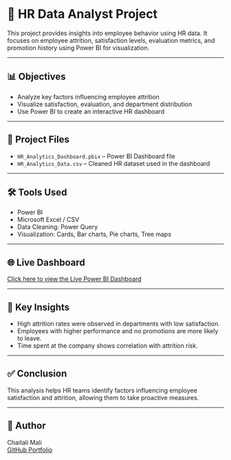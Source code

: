 # 💼 HR Data Analyst Project

This project provides insights into employee behavior using HR data. It focuses on employee attrition, satisfaction levels, evaluation metrics, and promotion history using Power BI for visualization.

---

## 📊 Objectives

- Analyze key factors influencing employee attrition
- Visualize satisfaction, evaluation, and department distribution
- Use Power BI to create an interactive HR dashboard

---

## 📁 Project Files

- `HR_Analytics_Dashboard.pbix` – Power BI Dashboard file
- `HR_Analytics_Data.csv` – Cleaned HR dataset used in the dashboard

---

## 🛠 Tools Used

- Power BI
- Microsoft Excel / CSV
- Data Cleaning: Power Query
- Visualization: Cards, Bar charts, Pie charts, Tree maps

---

## 🌐 Live Dashboard

[Click here to view the Live Power BI Dashboard](https://app.powerbi.com/view?r=XXXXXX)


---

## 📌 Key Insights

- High attrition rates were observed in departments with low satisfaction.
- Employees with higher performance and no promotions are more likely to leave.
- Time spent at the company shows correlation with attrition risk.

---

## ✅ Conclusion

This analysis helps HR teams identify factors influencing employee satisfaction and attrition, allowing them to take proactive measures.

---

## 🔗 Author

Chaitali Mali  
[GitHub Portfolio](https://github.com/Chaitali-mali)  
